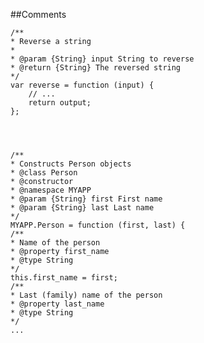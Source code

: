 ##Comments

    /**
    * Reverse a string
    *
    * @param {String} input String to reverse
    * @return {String} The reversed string
    */
    var reverse = function (input) {
        // ...
        return output;
    };




    /**
    * Constructs Person objects
    * @class Person
    * @constructor
    * @namespace MYAPP
    * @param {String} first First name
    * @param {String} last Last name
    */
    MYAPP.Person = function (first, last) {
    /**
    * Name of the person
    * @property first_name
    * @type String
    */
    this.first_name = first;
    /**
    * Last (family) name of the person
    * @property last_name
    * @type String
    */
    ...


